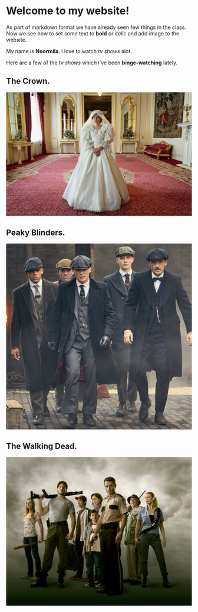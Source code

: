 # Welcome to my website!

As part of markdown format we have already seen few things in the class. Now we see how to set some text to **bold** or _italic_ and add image to the website.

My name is **Noormila**. I love to watch _tv shows_ alot.

Here are a few of the _tv shows_ which i've been **binge-watching** lately.
## The Crown.
![image1](crown.jpg)
## Peaky Blinders.
![image2](peakyblinders.jpg)
## The Walking Dead.
![image3](walkingdead.jpg)
